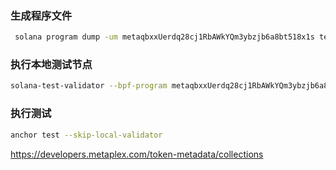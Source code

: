### 生成程序文件

```bash
 solana program dump -um metaqbxxUerdq28cj1RbAWkYQm3ybzjb6a8bt518x1s tests/metaplex_token_metadata_program.so
```

### 执行本地测试节点

```bash
solana-test-validator --bpf-program metaqbxxUerdq28cj1RbAWkYQm3ybzjb6a8bt518x1s tests/metaplex_token_metadata_program.so --reset
```

### 执行测试

```bash
anchor test --skip-local-validator
```

https://developers.metaplex.com/token-metadata/collections
